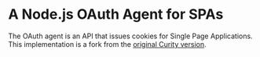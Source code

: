 # A Node.js OAuth Agent for SPAs

The OAuth agent is an API that issues cookies for Single Page Applications.\
This implementation is a fork from the [original Curity version](https://github.com/curityio/oauth-agent-node-express).
